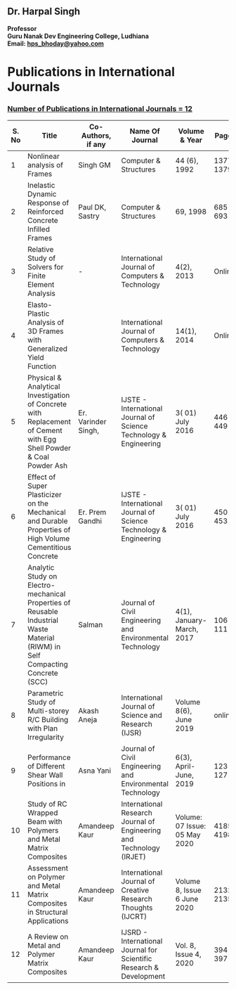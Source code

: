 ## Dr. Harpal Singh
**Professor**  
**Guru Nanak Dev Engineering College, Ludhiana**  
**Email: hps_bhoday@yahoo.com**

# Publications in International Journals

### [Number of Publications in International Journals = 12](..\..\Documents/Biodata2.pdf)

| S. No | Title                                                                                                                | Co-Authors, if any  | Name Of Journal                                                   | Volume & Year    | Pages     | Impact Factor | ISSN/ISSN No. | API  Score  =(R+I+IF)A |    
| ----- | -------------------------------------------------------------------------------------------------------------------- | ------------------- | ----------------------------------------------------------------- | ---------------- | --------- | ------------- | ------------- | ---------------------- |
| 1     | Nonlinear analysis of Frames                                                                                         | Singh GM            | Computer & Structures                                             | 44 (6), 1992     | 1377-1379 | 3.57          | 0045-7949     | (15+5+15)0.6 =21      
| 2     | Inelastic Dynamic Response of Reinforced Concrete Infilled Frames                                                    | Paul DK, Sastry     | Computer & Structures                                             | 69, 1998         | 685-693   | 3.57          | 0045-7949     | (15+5+15)0.6 =21       
| 3     | Relative Study of Solvers for Finite Element Analysis                                                                | -                   | International Journal of Computers & Technology                   | 4(2), 2013       | Online    | 1.532         | 2277-3061     | (15+5+10)1.0 =30       
| 4     | Elasto-Plastic Analysis of 3D Frames with Generalized Yield Function                                                 |                     | International Journal of Computers & Technology                   | 14(1), 2014      | Online    | 1.532         | 2277-3061     | (15+5+10)1.0 =30       
| 5     | Physical & Analytical Investigation of Concrete  with Replacement of Cement with Egg Shell  Powder & Coal Powder Ash | Er. Varinder Singh, | IJSTE - International Journal of Science Technology & Engineering | 3( 01) July 2016 | 446-449   | 3.905         | 2349-784X     | (15+5+15)0.6  =21     
| 6     | Effect of Super Plasticizer on the Mechanical and Durable Properties of High Volume Cementitious Concrete            | Er. Prem Gandhi     | IJSTE - International Journal of Science Technology & Engineering | 3( 01) July 2016 | 450-453   | 3.905         | 2349-784X     | (15+5+15)0.6 =  21     
  | 7     | Analytic Study on Electro-mechanical Properties of Reusable Industrial Waste Material (RIWM) in Self Compacting Concrete (SCC) | Salman              | Journal of Civil Engineering and Environmental Technology            | 4(1), January-March, 2017   | 106-111               | 4.5208        | 2349                         | 15+5+15)0.6=21                        
| 8     | Parametric Study of Multi-storey R/C Building with Plan Irregularity                                                           | Akash Aneja         | International Journal of Science and Research (IJSR)                 | Volume 8(6), June 2019      | online                |  7.426               | 2319-7064                  | (15+5+15)0.6=21               
| 9     | Performance of Different Shear Wall Positions in                                                                               | Asna Yani           | Journal of Civil Engineering and Environmental Technology            | 6(3), April-June, 2019      | 123-127               | 4.5208        | 2349          |                (15+5+15)0.6=21                         
| 10    | Study of RC Wrapped Beam with Polymers and Metal Matrix Composites                                                             | Amandeep Kaur       | International Research Journal of Engineering and Technology (IRJET) | Volume: 07 Issue: 05         May 2020              | 4185-4198     | 7.529         | ISSN: 2395-0056                         | (15+5+15)0.6=21                        |
| 11    | Assessment on Polymer and Metal Matrix Composites in Structural Applications                                                   | Amandeep Kaur       | International Journal of Creative Research Thoughts (IJCRT)          | Volume 8, Issue 6 June 2020                        | 2132-2135     | 7.97          | ISSN: 2320-2882         | (15+5+15)0.6=21
| 12    | A Review on Metal and Polymer Matrix Composites                                                                                | Amandeep Kaur       | IJSRD - International Journal for Scientific Research & Development                             | Vol. 8, Issue 4, 2020               | 394-397       | 4.396           | ISSN (online): 2321-0613              | (15+5+15)0.6=21       
